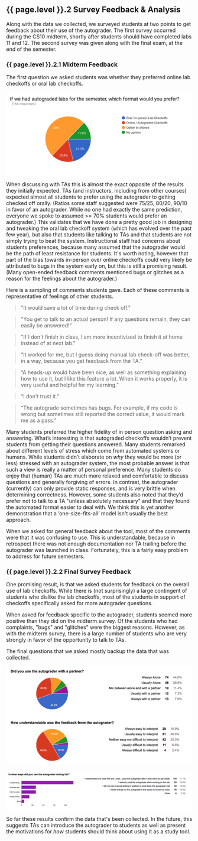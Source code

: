 ## {{ page.level }}.2 Survey Feedback & Analysis

Along with the data we collected, we surveyed students at two points to get feedback about their use of the autograder. The first survey occurred during the CS10 midterm, shortly after students should have completed labs 11 and 12. The second survey was given along with the final exam, at the end of the semester.

### {{ page.level }}.2.1 Midterm Feedback
The first question we asked students was whether they preferred online lab checkoffs or oral lab checkoffs. 

![Students are fairly evenly split between preferring online vs oral lab checkoffs.](/images//survey-preferences.png)

When discussing with TAs this is almost the exact opposite of the results they initially expected. TAs (and instructors, including from other courses) expected almost all students to prefer using the autograder to getting checked off orally. (Ratios some staff suggested were 75/25, 80/20, 90/10 in favor of an autograder. While no one had exactly the same prediction, everyone we spoke to assumed >= 70% students would prefer an autograder.) This validates that we have done a pretty good job in designing and tweaking the oral lab checkoff system (which has evolved over the past few year), but also that students like talking to TAs and that students are not simply trying to beat the system. Instructional staff had concerns about students preferences, because many assumed that the autograder would be the path of least resistance for students. It's worth noting, however that part of the bias towards in-person over online checkoffs could very likely be attributed to bugs in the system early on, but this is still a promising result. (Many open-ended feedback comments mentioned bugs or glitches as a reason for the feelings about the autograder.)

Here is a sampling of comments students gave. Each of these comments is representative of feelings of other students.

> "It would save a lot of time during check off."


> "You get to talk to an actual person! If any questions remain, they can easily be answered!"


> "If I don't finish in class, I am more incentivized to finish it at home instead of at next lab."


> “It worked for me, but I guess doing manual lab check-off was better, in a way, because you get feedback from the TA.”


> “A heads-up would have been nice, as well as something explaining how to use it, but I like this feature a lot. When it works properly, it is very useful and helpful for my learning.”


> “I don't trust it.”


> “The autograde sometimes has bugs. For example, if my code is wrong but sometimes still reported the correct value, it would mark me as a pass.”

Many students preferred the higher fidelity of in person question asking and answering. What’s interesting is that autograded checkoffs wouldn’t prevent students from getting their questions answered. Many students remarked about different levels of stress which come from automated systems or humans. While students didn’t elaborate on *why* they would be more (or less) stressed with an autograder system, the most probable answer is that such a view is really a matter of personal preference. Many students do enjoy that (human) TAs are much more relaxed and comfortable to discuss questions and generally forgiving of errors. In contrast, the autograder (currently) can only provide static responses, and is very brittle when determining correctness. However, some students also noted that they’d prefer not to talk to a TA "unless absolutely necessary" and that they found the automated format easier to deal with. We think this is yet another demonstration that a ‘one-size-fits-all’ model isn't usually the best approach.

When we asked for general feedback about the tool, most of the comments were that it was confusing to use. This is understandable, because in retrospect there was not enough documentation nor TA trailing before the autograder was launched in class. Fortunately, this is a fairly easy problem to address for future semesters.

### {{ page.level }}.2.2 Final Survey Feedback

One promising result, is that we asked students for feedback on the overall use of lab checkoffs. While there is (not surprisingly) a large contingent of students who dislike the lab checkoffs, most of the students in support of checkoffs specifically asked for more autograder questions. 

When asked for feedback specific to the autograder, students seemed more positive than they did on the midterm survey. Of the students who had complaints, "bugs" and "glitches" were the biggest reasons. However, as with the midterm survey, there is a large number of students who are very strongly in favor of the opportunity to talk to TAs.

The final questions that we asked mostly backup the data that was collected.

![Most students completed checkoffs alone, and found the feedback easy to interpret.](/images//survey-partner.png)

![Most students reported completing work before using the autograder](/images//survey-uses.png)

So far these results confirm the data that's been collected. In the future, this suggests TAs can introduce the autograder to students as well as present the motivations for _how_ students should think about using it as a study tool.

